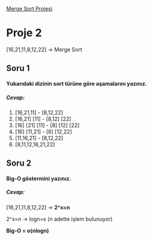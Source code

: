[Merge Sort Projesi](https://app.patika.dev/courses/veri-yapilari-ve-algoritmalar/merge-sort-proje)

# Proje 2

[16,21,11,8,12,22] -> Merge Sort

## Soru 1

#### Yukarıdaki dizinin sort türüne göre aşamalarını yazınız.

##### Cevap:

1. [16,21,11] - [8,12,22]
2. [16,21] [11] - [8,12] [22]
3. [16] [21] [11] - [8] [12] [22]
4. [16] [11,21] - [8] [12,22]
5. [11,16,21] - [8,12,22]
6. [8,11,12,16,21,22]

## Soru 2

#### Big-O göstermini yazınız.

##### Cevap:

[16,21,11,8,12,22] -> **2^x=n**

2^x=n -> logn=x (n adette işlem bulunuyor)

**Big-O = o(nlogn)**